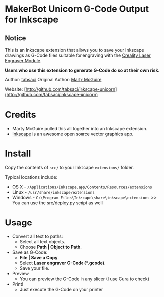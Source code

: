 MakerBot Unicorn G-Code Output for Inkscape
===========================================

Notice
------

This is an Inkscape extension that allows you to save your Inkscape drawings as
G-Code files suitable for engraving with the [Creality Laser Engraver Module](https://www.creality.shop/products/creality-3d-printer-laser-engraver-module-for-ender-series).

**Users who use this extension to generate G-Code do so at their own risk.**

Author: [tabsaci](https://github.com/tabsaci)
Original Author: [Marty McGuire](https://github.com/martymcguire)

Website: [http://github.com/tabsaci/inkscape-unicorn](http://github.com/tabsaci/inkscape-unicorn)

Credits
=======

* Marty McGuire pulled this all together into an Inkscape extension.
* [Inkscape](http://www.inkscape.org/) is an awesome open source vector graphics app.

Install
=======

Copy the contents of `src/` to your Inkscape `extensions/` folder.

Typical locations include:

* OS X - `/Applications/Inkscape.app/Contents/Resources/extensions`
* Linux - `/usr/share/inkscape/extensions`
* Windows - `C:\Program Files\Inkscape\share\inkscape\extensions` >> You can use the src/deploy.py script as well

Usage
=====

* Convert all text to paths:
	* Select all text objects.
	* Choose **Path | Object to Path**.
* Save as G-Code:
	* **File | Save a Copy**.
	* Select **Laser engraver G-Code (\*.gcode)**.
	* Save your file.
* Preview
	* You can preview the G-Code in any slicer (I use Cura to check)
* Print!
	* Just execute the G-Code on your printer

